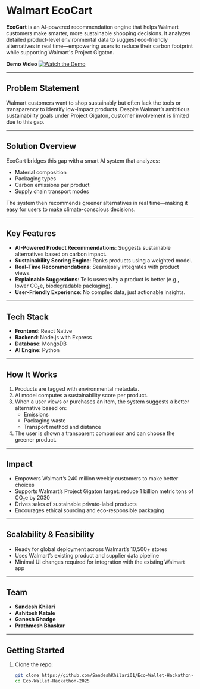 # Walmart EcoCart

**EcoCart** is an AI-powered recommendation engine that helps Walmart customers make smarter, more sustainable shopping decisions. It analyzes detailed product-level environmental data to suggest eco-friendly alternatives in real time—empowering users to reduce their carbon footprint while supporting Walmart's Project Gigaton.

**Demo Video**
[![Watch the Demo](https://img.youtube.com/vi/lCt8om6xdAo/hqdefault.jpg)](https://www.youtube.com/watch?v=lCt8om6xdAo)


---

## Problem Statement

Walmart customers want to shop sustainably but often lack the tools or transparency to identify low-impact products. Despite Walmart’s ambitious sustainability goals under Project Gigaton, customer involvement is limited due to this gap.

---

## Solution Overview

EcoCart bridges this gap with a smart AI system that analyzes:
- Material composition
- Packaging types
- Carbon emissions per product
- Supply chain transport modes

The system then recommends greener alternatives in real time—making it easy for users to make climate-conscious decisions.

---

## Key Features

- **AI-Powered Product Recommendations**: Suggests sustainable alternatives based on carbon impact.
- **Sustainability Scoring Engine**: Ranks products using a weighted model.
- **Real-Time Recommendations**: Seamlessly integrates with product views.
- **Explainable Suggestions**: Tells users why a product is better (e.g., lower CO₂e, biodegradable packaging).
- **User-Friendly Experience**: No complex data, just actionable insights.

---

## Tech Stack

- **Frontend**: React Native
- **Backend**: Node.js with Express
- **Database**: MongoDB
- **AI Engine**: Python

---

## How It Works

1. Products are tagged with environmental metadata.
2. AI model computes a sustainability score per product.
3. When a user views or purchases an item, the system suggests a better alternative based on:
   - Emissions
   - Packaging waste
   - Transport method and distance
4. The user is shown a transparent comparison and can choose the greener product.

---

## Impact

- Empowers Walmart’s 240 million weekly customers to make better choices
- Supports Walmart’s Project Gigaton target: reduce 1 billion metric tons of CO₂e by 2030
- Drives sales of sustainable private-label products
- Encourages ethical sourcing and eco-responsible packaging

---

## Scalability & Feasibility
- Ready for global deployment across Walmart’s 10,500+ stores
- Uses Walmart’s existing product and supplier data pipeline
- Minimal UI changes required for integration with the existing Walmart app

---

## Team

- **Sandesh Khilari** 
- **Ashitosh Katale**   
- **Ganesh Ghadge** 
- **Prathmesh Bhaskar**

---

## Getting Started

1. Clone the repo:
   ```bash
   git clone https://github.com/SandeshKhilari01/Eco-Wallet-Hackathon-2025.git
   cd Eco-Wallet-Hackathon-2025
